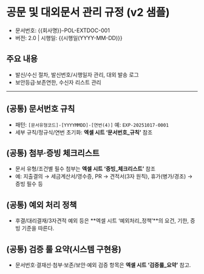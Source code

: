# 공문 및 대외문서 관리 규정 (v2 샘플)
- 문서번호: {{회사명}}-POL-EXTDOC-001
- 버전: 2.0 | 시행일: {{시행일(YYYY-MM-DD)}}

## 주요 내용
- 발신/수신 절차, 발신번호/시행일자 관리, 대외 발송 로그
- 보안등급·보존연한, 수신자 리스트 관리


---

## (공통) 문서번호 규칙
- 패턴: `[문서유형코드]-[YYYYMMDD]-[연번(4)]` 예: `EXP-20251017-0001`
- 세부 규칙/정규식/연번 초기화: **엑셀 시트 ‘문서번호_규칙’** 참조

## (공통) 첨부·증빙 체크리스트
- 문서 유형/조건별 필수 첨부는 **엑셀 시트 ‘증빙_체크리스트’** 참조
- 예: 지출결의 → 세금계산서/영수증, PR → 견적서(3자 원칙), 휴가(병가/경조) → 증빙 필수 등

## (공통) 예외 처리 정책
- 후결/대리결재/3자견적 예외 등은 **엑셀 시트 ‘예외처리_정책’**의 요건, 기한, 증빙 기준을 따른다.

## (공통) 검증 룰 요약(시스템 구현용)
- 문서번호·결재선·첨부·보존/보안·예외 검증 항목은 **엑셀 시트 ‘검증룰_요약’** 참고.

